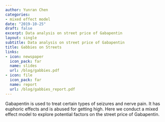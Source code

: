 ```yaml
---
author: Yunran Chen
categories:
- mixed effect model
date: "2019-10-25"
draft: false
excerpt: Data analysis on street price of Gabapentin 
layout: single
subtitle: Data analysis on street price of Gabapentin
title: Gabbies on Streets
links:
- icon: newspaper
  icon_pack: far
  name: slides
  url: /blog/gabbies.pdf
- icon: file
  icon_pack: far
  name: report
  url: /blog/gabbies_report.pdf
---
```


Gabapentin is used to treat certain types of seizures and nerve pain. It has euphoric effects and is abused for getting high. Here we conduct a mixed effect model to explore potential factors on the street price of Gabapentin.